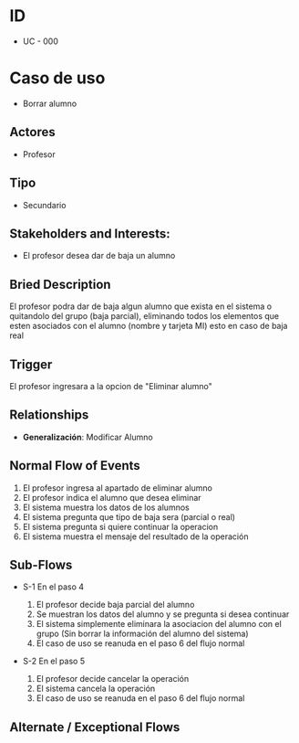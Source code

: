 # ID
- UC - 000
  
# Caso de uso
 * Borrar alumno
   
## Actores
 * Profesor
    
## Tipo 
 * Secundario
   
## Stakeholders and Interests:
- El profesor desea dar de baja un alumno
  
## Bried Description
El profesor podra dar de baja algun alumno que exista en el sistema o quitandolo del grupo (baja parcial), 
eliminando todos los elementos que esten asociados con el alumno (nombre y tarjeta MI) esto en caso de baja real

## Trigger
El profesor ingresara a la opcion de "Eliminar alumno"

## Relationships
- **Generalización**: Modificar Alumno

## Normal Flow of Events
1. El profesor ingresa al apartado de eliminar alumno
2. El profesor indica el alumno que desea eliminar
3. El sistema muestra los datos de los alumnos
4. El sistema pregunta que tipo de baja sera (parcial o real)
5. El sistema pregunta si quiere continuar la operacion
6. El sistema muestra el mensaje del resultado de la operación
   
## Sub-Flows
- S-1 En el paso 4
  1. El profesor decide baja parcial del alumno
  1. Se muestran los datos del alumno y se pregunta si desea continuar
  1. El sistema simplemente eliminara la asociacion del alumno con el grupo (Sin borrar la información del alumno del sistema)
  1. El caso de uso se reanuda en el paso 6 del flujo normal
  
- S-2 En el paso 5
  1. El profesor decide cancelar la operación
  1. El sistema cancela la operación
  1. El caso de uso se reanuda en el paso 6 del flujo normal

## Alternate / Exceptional Flows
